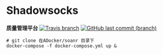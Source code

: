 # Shadowsocks

**质量管理平台**
[![Travis branch](https://img.shields.io/travis/RogerAbyss/ADocker/sonar.svg)]()
[![GitHub last commit (branch)](https://img.shields.io/github/last-commit/RogerAbyss/ADocker/sonar.svg)]()

```
# git clone 在ADocker/soanr 目录下
docker-compose -f docker-compose.yml up &
```

